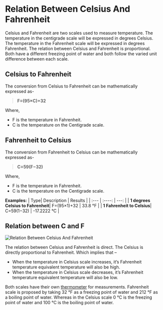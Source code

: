 
# Relation Between Celsius And Fahrenheit

Celsius and Fahrenheit are two scales used to measure temperature. The temperature in the centigrade scale will be expressed in degrees Celsius. The temperature in the Fahrenheit scale will be expressed in degrees Fahrenheit. The relation between Celsius and Fahrenheit is proportional. Both have a different freezing point of water and both follow the varied unit difference between each scale.


## Celsius to Fahrenheit

The conversion from Celsius to Fahrenheit can be mathematically expressed as-

> **F=(95×C)+32** 

Where,

-   F is the temperature in Fahrenheit.
-   C is the temperature on the Centigrade scale.

## Fahrenheit to Celsius

The conversion from Fahrenheit to Celsius can be mathematically expressed as-
> **C=59(F−32)** 

Where,

-   F is the temperature in Fahrenheit.
-   C is the temperature on the Centigrade scale.


**Examples:**
| Type| Description | Results     |
| :---        |    :----:   |          ---: |
| **1 degrees Celsius to Fahrenheit**| F=(95×1)+32 | 33.8 °F   |
| **1 Fahrenheit to Celsius**| C=59(1−32) | -17.2222 °C     |








## Relation between C and F
![Relation Between Celsius And Fahrenheit](https://cdn1.byjus.com/wp-content/uploads/2019/03/relation-between-celsius-and-fahrenheit.png)


The relation between Celsius and Fahrenheit is direct. The Celsius is directly proportional to Fahrenheit. Which implies that –

-   When the temperature in Celsius scale increases, it’s Fahrenheit temperature equivalent temperature will also be high.
-   When the temperature in Celsius scale decreases, it’s Fahrenheit temperature equivalent temperature will also be low.

Both scales have their own  [thermometer]((https://en.wikipedia.org/wiki/Thermometer))  for measurements. Fahrenheit scale is proposed by taking 32 °F as a freezing point of water and 212 °F as a boiling point of water. Whereas in the Celsius scale 0 °C is the freezing point of water and 100 °C is the boiling point of water.





